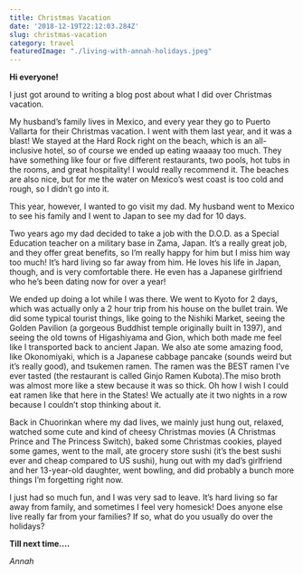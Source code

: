 ```yaml
---
title: Christmas Vacation
date: '2018-12-19T22:12:03.284Z'
slug: christmas-vacation
category: travel
featuredImage: "./living-with-annah-holidays.jpeg"
---
```



**Hi everyone!**

I just got around to writing a blog post about what I did over Christmas vacation.

  

My husband’s family lives in Mexico, and every year they go to Puerto Vallarta for their Christmas vacation. I went with them last year, and it was a blast! We stayed at the Hard Rock right on the beach, which is an all-inclusive hotel, so of course we ended up eating waaaay too much. They have something like four or five different restaurants, two pools, hot tubs in the rooms, and great hospitality! I would really recommend it. The beaches are also nice, but for me the water on Mexico’s west coast is too cold and rough, so I didn’t go into it.

  

This year, however, I wanted to go visit my dad. My husband went to Mexico to see his family and I went to Japan to see my dad for 10 days.

  

Two years ago my dad decided to take a job with the D.O.D. as a Special Education teacher on a military base in Zama, Japan. It’s a really great job, and they offer great benefits, so I’m really happy for him but I miss him way too much! It’s hard living so far away from him. He loves his life in Japan, though, and is very comfortable there. He even has a Japanese girlfriend who he’s been dating now for over a year!

  

We ended up doing a lot while I was there. We went to Kyoto for 2 days, which was actually only a 2 hour trip from his house on the bullet train. We did some typical tourist things, like going to the Nishiki Market, seeing the Golden Pavilion (a gorgeous Buddhist temple originally built in 1397), and seeing the old towns of Higashiyama and Gion, which both made me feel like I transported back to ancient Japan. We also ate some amazing food, like Okonomiyaki, which is a Japanese cabbage pancake (sounds weird but it’s really good), and tsukemen ramen. The ramen was the BEST ramen I’ve ever tasted (the restaurant is called Ginjo Ramen Kubota).The miso broth was almost more like a stew because it was so thick. Oh how I wish I could eat ramen like that here in the States! We actually ate it two nights in a row because I couldn’t stop thinking about it.

  

Back in Chuorinkan where my dad lives, we mainly just hung out, relaxed, watched some cute and kind of cheesy Christmas movies (A Christmas Prince and The Princess Switch), baked some Christmas cookies, played some games, went to the mall, ate grocery store sushi (it’s the best sushi ever and cheap compared to US sushi), hung out with my dad’s girlfriend and her 13-year-old daughter, went bowling, and did probably a bunch more things I’m forgetting right now.

  

I just had so much fun, and I was very sad to leave. It’s hard living so far away from family, and sometimes I feel very homesick! Does anyone else live really far from your families? If so, what do you usually do over the holidays?

  

****Till next time....****

  

*Annah*